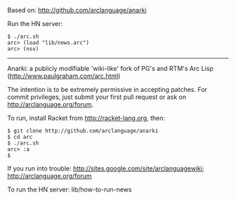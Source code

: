 Based on: http://github.com/arclanguage/anarki

Run the HN server:

    $ ./arc.sh
    arc> (load "lib/news.arc")
    arc> (nsv)

------------

Anarki: a publicly modifiable 'wiki-like' fork of PG's and RTM's Arc Lisp (http://www.paulgraham.com/arc.html)

The intention is to be extremely permissive in accepting patches. For commit
privileges, just submit your first pull request or ask on http://arclanguage.org/forum.

To run, install Racket from http://racket-lang.org, then:

    $ git clone http://github.com/arclanguage/anarki
    $ cd arc
    $ ./arc.sh
    arc> :a
    $

If you run into trouble: http://sites.google.com/site/arclanguagewiki; http://arclanguage.org/forum

To run the HN server: lib/how-to-run-news
